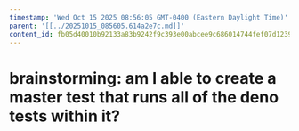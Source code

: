 ```yaml
---
timestamp: 'Wed Oct 15 2025 08:56:05 GMT-0400 (Eastern Daylight Time)'
parent: '[[../20251015_085605.614a2e7c.md]]'
content_id: fb05d40010b92133a83b9242f9c393e00abcee9c686014744fef07d1239ac18e
---
```


# brainstorming: am I able to create a master test that runs all of the deno tests within it?
